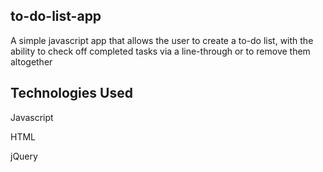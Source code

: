 ## to-do-list-app
A simple javascript app that allows the user to create a to-do list, with the ability to check off completed tasks via a line-through or to remove them altogether

## Technologies Used
Javascript

HTML

jQuery

